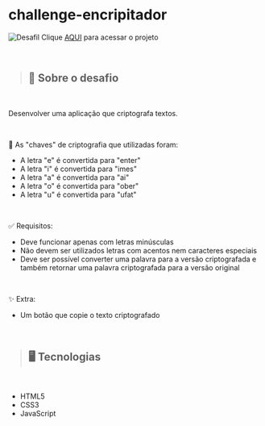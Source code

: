 # challenge-encripitador
![Desafil](https://github.com/adryano1983/challenge-encripitador/assets/131775282/76f1afbb-0c12-4fc0-b008-fb2d146d9f33)
Clique [AQUI](https://github.com/adryano1983/challenge-encripitador) para acessar o projeto

<br>

> ## 📝 Sobre o desafio
<br>

Desenvolver uma aplicação que criptografa textos.

<br>

🔑 As "chaves" de criptografia que utilizadas foram:
- A letra "e" é convertida para "enter"
- A letra "i" é convertida para "imes"
- A letra "a" é convertida para "ai"
- A letra "o" é convertida para "ober"
- A letra "u" é convertida para "ufat"

<br>

✅ Requisitos:

- Deve funcionar apenas com letras minúsculas
- Não devem ser utilizados letras com acentos nem caracteres especiais
- Deve ser possível converter uma palavra para a versão criptografada e também retornar uma palavra criptografada para a versão original

<br>

✨ Extra:
- Um botão que copie o texto criptografado

<br>

> ## 🖥️ Tecnologias
<br>

- HTML5
- CSS3
- JavaScript
